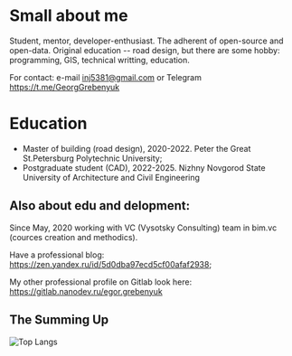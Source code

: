 # Small about me

Student, mentor, developer-enthusiast. The adherent of open-source and open-data. Original education -- road design, but there are some hobby: programming, GIS, technical writting, education.

For contact: e-mail inj5381@gmail.com or Telegram https://t.me/GeorgGrebenyuk

# Education

- Master of building (road design), 2020-2022. Peter the Great St.Petersburg Polytechnic University;
- Postgraduate student (CAD), 2022-2025. Nizhny Novgorod State University of Architecture and Civil Engineering

## Also about edu and delopment:

Since May, 2020 working with VC (Vysotsky Consulting) team in bim.vc (cources creation and methodics).

Have a professional blog: https://zen.yandex.ru/id/5d0dba97ecd5cf00afaf2938;

My other professional profile on Gitlab look here: https://gitlab.nanodev.ru/egor.grebenyuk


## The Summing Up

![Top Langs](https://github-readme-stats.vercel.app/api/top-langs/?username=GeorgGrebenyuk&layout=compact)

